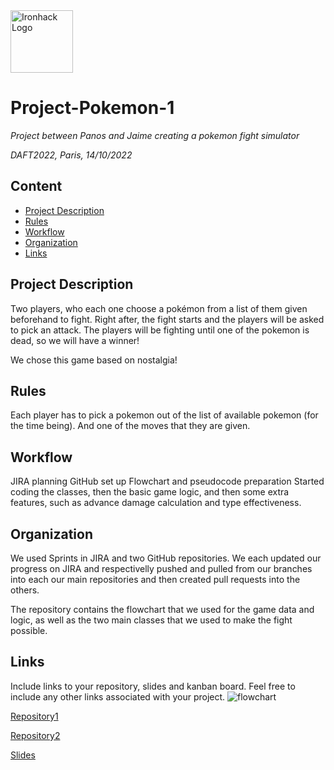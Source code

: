 <img src="https://bit.ly/2VnXWr2" alt="Ironhack Logo" width="100"/>

# Project-Pokemon-1
*Project between Panos and Jaime creating a pokemon fight simulator*

*DAFT2022, Paris, 14/10/2022*

## Content
- [Project Description](#project-description)
- [Rules](#rules)
- [Workflow](#workflow)
- [Organization](#organization)
- [Links](#links)

## Project Description
Two players, who each one choose a pokémon from a list of them given beforehand to fight.
Right after, the fight starts and the players will be asked to pick an attack.
The players will be fighting until one of the pokemon is dead, so we will have a winner!	

We chose this game based on nostalgia!

## Rules
Each player has to pick a pokemon out of the list of available pokemon (for the time being). And one of the moves that they are given.

## Workflow
JIRA planning
GitHub set up
Flowchart and pseudocode preparation
Started coding the classes, then the basic game logic, and then some extra features, such as advance damage calculation and type effectiveness.

## Organization
We used Sprints in JIRA and two GitHub repositories. We each updated our progress on JIRA and respectivelly pushed and pulled from our branches into 
each our main repositories and then created pull requests into the others.

The repository contains the flowchart that we used for the game data and logic, as well as the two main classes that we used to make the fight possible.

## Links

Include links to your repository, slides and kanban board. Feel free to include any other links associated with your project.
![flowchart](PokeFight.jpg)

[Repository1](https://github.com/psyrgkan/Project-Pokemon-1)

[Repository2](https://github.com/JaimeSastreCrespo/Project-Pokemon-1)

[Slides](https://docs.google.com/presentation/d/1JMoo-5nwYY0bx6m4fmU7v8BBTCZGOrH8XzMBtYG7hK8/edit?usp=sharing)  
